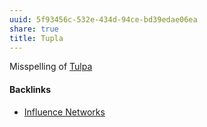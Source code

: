 ```yaml
---
uuid: 5f93456c-532e-434d-94ce-bd39edae06ea
share: true
title: Tupla
---
```

Misspelling of [Tulpa](../07b300d6-954f-4c14-9b4d-c60419b1d4e5)

#### Backlinks

* [Influence Networks](/b8194cfe-0d02-43a2-a47b-0b3f8e1a3cac)